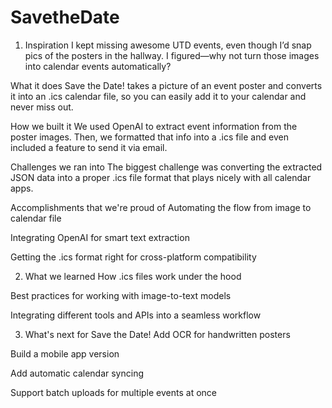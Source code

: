 # SavetheDate
1. Inspiration I kept missing awesome UTD events, even though I’d snap pics of the posters in the hallway. I figured—why not turn those images into calendar events automatically?

What it does Save the Date! takes a picture of an event poster and converts it into an .ics calendar file, so you can easily add it to your calendar and never miss out.

How we built it We used OpenAI to extract event information from the poster images. Then, we formatted that info into a .ics file and even included a feature to send it via email.

Challenges we ran into The biggest challenge was converting the extracted JSON data into a proper .ics file format that plays nicely with all calendar apps.

Accomplishments that we're proud of Automating the flow from image to calendar file

Integrating OpenAI for smart text extraction

Getting the .ics format right for cross-platform compatibility

2. What we learned How .ics files work under the hood

Best practices for working with image-to-text models

Integrating different tools and APIs into a seamless workflow

3. What's next for Save the Date! Add OCR for handwritten posters

Build a mobile app version

Add automatic calendar syncing

Support batch uploads for multiple events at once

